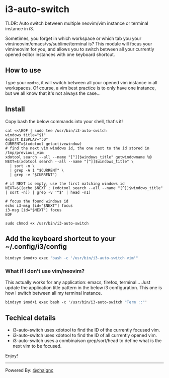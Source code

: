 # i3-auto-switch

TLDR: Auto switch between multiple neovim/vim instance or terminal instance in i3.

Sometimes, you forget in which workspace or which tab you your vim/neovim/emacs/vs/sublime/terminal is? 
This module will focus your vim/neovim for you, and allows you to switch between all your currently opened editor instances with one keyboard shortcut.

## How to use

Type your `mod+o`, it will switch between all your opened vim instance in all workspaces.
Of course, a vim best practice is to only have one instance, but we all know that it's not always the case...

## Install

Copy bash the below commands into your shell, that's it!

```shell
cat <<\EOF | sudo tee /usr/bin/i3-auto-switch
windows_title="$1"
export DISPLAY=":0"
CURRENT=$(xdotool getactivewindow)
# find the next vim windows id, the one next to the id stored in /tmp/previous_vim
xdotool search --all --name "[^]]$windows_title" getwindowname %@
NEXT=$(xdotool search --all --name "[^]]$windows_title" \
  | sort -n \
  | grep -A 1 "$CURRENT" \
  | grep -v "$CURRENT")

# if NEXT is empty, use the first matching windows id
NEXT=$((echo $NEXT ; (xdotool search --all --name "[^]]$windows_title" | sort -n)) | grep -v '^$' | head -n1)

# focus the found windows id
echo i3-msg [id="$NEXT"] focus
i3-msg [id="$NEXT"] focus
EOF

sudo chmod +x /usr/bin/i3-auto-switch
```

## Add the keyboard shortcut to your ~/.config/i3/config

```i3
bindsym $mod+o exec "bash -c '/usr/bin/i3-auto-switch vim'"
```
### What if I don't use vim/neovim?

This actually works for any application: emacs, firefox, terminal...
Just update the application title pattern in the below i3 configuration.
This one is how I switch between all my terminal instance.
```i3
bindsym $mod+i exec bash -c '/usr/bin/i3-auto-switch "Term ::"'
```

## Techical details

- i3-auto-switch uses xdotool to find the ID of the currently focused vim.
- i3-auto-switch uses xdotool to find the ID of all currently opened vim.
- i3-auto-switch uses a combinaison grep/sort/head to define what is the next vim to be focused.

Enjoy!

---

Powered By: [@chaignc](https://twitter.com/chaignc)
